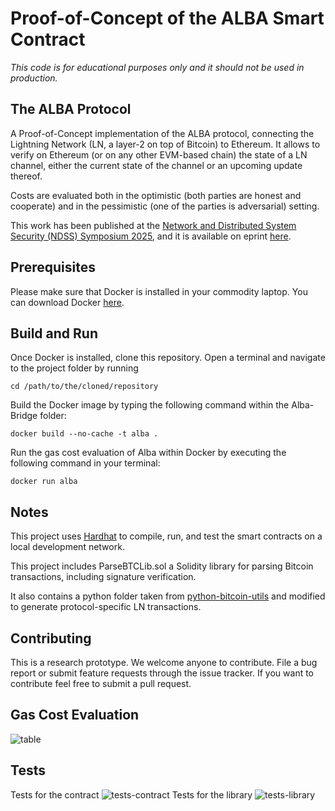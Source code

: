 # Proof-of-Concept of the ALBA Smart Contract

*This code is for educational purposes only and it should not be used in production.*

## The ALBA Protocol
A Proof-of-Concept implementation of the ALBA protocol, connecting the Lightning Network (LN, a layer-2 on top of Bitcoin) to Ethereum. It allows to verify on Ethereum (or on any other EVM-based chain) the state of a LN channel, either the current state of the channel or an upcoming update thereof. 

Costs are evaluated both in the optimistic (both parties are honest and cooperate) and in the pessimistic (one of the parties is adversarial) setting.  

This work has been published at the [Network and Distributed System Security (NDSS) Symposium 2025](https://www.ndss-symposium.org/ndss2025/), and it is available on eprint [here](https://eprint.iacr.org/2024/197).

## Prerequisites

Please make sure that Docker is installed in your commodity laptop. You can download Docker [here](https://docs.docker.com/engine/install/).

## Build and Run

Once Docker is installed, clone this repository. Open a terminal and navigate to the project folder by running 

``` cd /path/to/the/cloned/repository ```

Build the Docker image by typing the following command within the Alba-Bridge folder:

``` docker build --no-cache -t alba . ```

Run the gas cost evaluation of Alba within Docker by executing the following command in your terminal:

``` docker run alba ```

## Notes
This project uses [Hardhat](https://hardhat.org/hardhat-runner/docs/getting-started) to compile, run, and test the smart contracts on a local development network. 

This project includes ParseBTCLib.sol a Solidity library for parsing Bitcoin transactions, including signature verification.

It also contains a python folder taken from [python-bitcoin-utils](https://github.com/karask/python-bitcoin-utils) and modified to generate protocol-specific LN transactions.

## Contributing
This is a research prototype. We welcome anyone to contribute. File a bug report or submit feature requests through the issue tracker. If you want to contribute feel free to submit a pull request.

## Gas Cost Evaluation 
![table](./images/gastable.png)

## Tests 
Tests for the contract
![tests-contract](./images/alba-tests.png)
Tests for the library
![tests-library](./images/tests-library.png)

